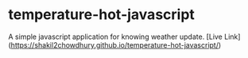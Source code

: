 # temperature-hot-javascript
A simple javascript application for knowing weather update.
[Live Link] (https://shakil2chowdhury.github.io/temperature-hot-javascript/)
